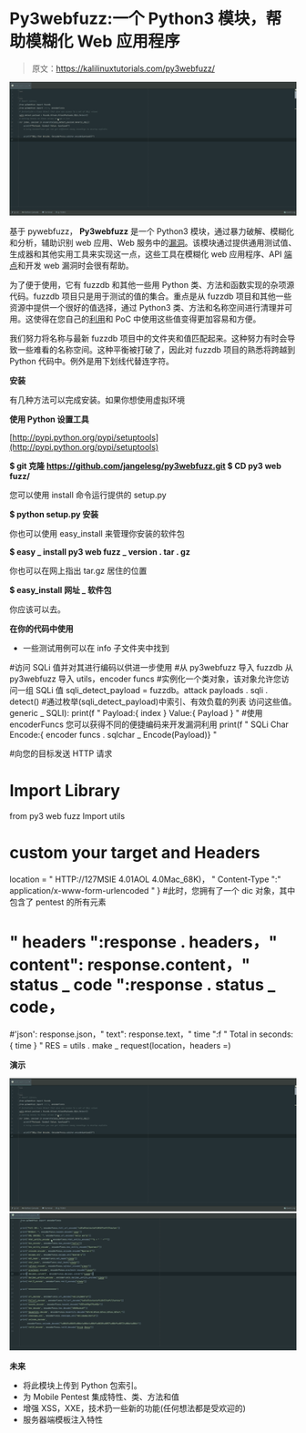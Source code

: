 # Py3webfuzz:一个 Python3 模块，帮助模糊化 Web 应用程序

> 原文：<https://kalilinuxtutorials.com/py3webfuzz/>

[![Py3webfuzz : A Python3 Module To Assist In Fuzzing Web Applications](img/c1e8666fcfe249af246758380146f8ec.png "Py3webfuzz : A Python3 Module To Assist In Fuzzing Web Applications")](https://1.bp.blogspot.com/-YIi8boQ-fe4/X6_gFl2-1BI/AAAAAAAAH_E/MUSzrJ8-XSIHmEcUqHb-b2LLZ7CgssCqQCLcBGAsYHQ/s1874/sqli-code-test-1.gif)

基于 pywebfuzz， **Py3webfuzz** 是一个 Python3 模块，通过暴力破解、模糊化和分析，辅助识别 web 应用、Web 服务中的[漏洞](https://www.kitploit.com/search/label/vulnerabilities)。该模块通过提供通用测试值、生成器和其他实用工具来实现这一点，这些工具在模糊化 web 应用程序、API [端点](https://www.kitploit.com/search/label/Endpoints)和开发 web 漏洞时会很有帮助。

为了便于使用，它有 fuzzdb 和其他一些用 Python 类、方法和函数实现的杂项源代码。fuzzdb 项目只是用于测试的值的集合。重点是从 fuzzdb 项目和其他一些资源中提供一个很好的值选择，通过 Python3 类、方法和名称空间进行清理并可用。这使得在您自己的[利用](https://www.kitploit.com/search/label/Exploits)和 PoC 中使用这些值变得更加容易和方便。

我们努力将名称与最新 fuzzdb 项目中的文件夹和值匹配起来。这种努力有时会导致一些难看的名称空间。这种平衡被打破了，因此对 fuzzdb 项目的熟悉将跨越到 Python 代码中。例外是用下划线代替连字符。

**安装**

有几种方法可以完成安装。如果你想使用虚拟环境

**使用 Python 设置工具**

[http://pypi.python.org/pypi/setuptools](http://pypi.python.org/pypi/setuptools)

**$ git 克隆 https://github.com/jangelesg/py3webfuzz.git
$ CD py3 web fuzz/**

您可以使用 install 命令运行提供的 setup.py

**$ python setup.py 安装**

你也可以使用 easy_install 来管理你安装的软件包

**$ easy _ install py3 web fuzz _ version . tar . gz**

你也可以在网上指出 tar.gz 居住的位置

**$ easy_install 网址 _ 软件包**

你应该可以去。

**在你的代码中使用**

*   一些测试用例可以在 info 子文件夹中找到

#访问 SQLi 值并对其进行编码以供进一步使用
#从 py3webfuzz 导入 fuzzdb
从 py3webfuzz 导入 utils，encoder funcs
#实例化一个类对象，该对象允许您访问一组 SQLi 值
sqli_detect_payload = fuzzdb。attack payloads . sqli . detect()
#通过枚举(sqli_detect_payload)中索引、有效负载的列表
访问这些值。generic _ SQLI):
print(f " Payload:{ index } Value:{ Payload } "
#使用 encoderFuncs 您可以获得不同的便捷编码来开发漏洞利用
print(f " SQLi Char Encode:{ encoder funcs . sqlchar _ Encode(Payload)} "

#向您的目标发送 HTTP 请求
# Import Library
from py3 web fuzz Import utils
# custom your target and Headers
location = " HTTP://127MSIE 4.01AOL 4.0Mac_68K)，
" Content-Type ":" application/x-www-form-urlencoded " }
#此时，您拥有了一个 dic 对象，其中包含了 pentest 的所有元素
# " headers ":response . headers，" content": response.content，" status _ code ":response . status _ code，
#'json': response.json，" text": response.text，" time ":f " Total in seconds:{ time } "
RES = utils . make _ request(location，headers =)

**演示**

![Py3webfuzz : A Python3 Module To Assist In Fuzzing Web Applications](img/c1e8666fcfe249af246758380146f8ec.png "Py3webfuzz : A Python3 Module To Assist In Fuzzing Web Applications")![](img/b175df693b301f46fd95344ef08c44fb.png)

**未来**

*   将此模块上传到 Python 包索引。
*   为 Mobile Pentest 集成特性、类、方法和值
*   增强 XSS，XXE，技术扔一些新的功能(任何想法都是受欢迎的)
*   服务器端模板注入特性